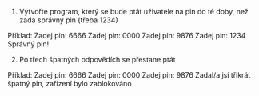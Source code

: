1. Vytvořte program, který se bude ptát uživatele na pin
do té doby, než zadá správný pin (třeba 1234)

Příklad:
Zadej pin: 6666
Zadej pin: 0000
Zadej pin: 9876
Zadej pin: 1234
Správný pin!

2. Po třech špatných odpovědích se přestane ptát

Příklad:
Zadej pin: 6666
Zadej pin: 0000
Zadej pin: 9876
Zadal/a jsi třikrát špatný pin, zařízení bylo zablokováno